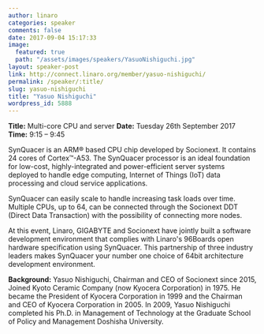```yaml
---
author: linaro
categories: speaker
comments: false
date: 2017-09-04 15:17:33
image:
  featured: true
  path: "/assets/images/speakers/YasuoNishiguchi.jpg"
layout: speaker-post
link: http://connect.linaro.org/member/yasuo-nishiguchi/
permalink: /speaker/:title/
slug: yasuo-nishiguchi
title: "Yasuo Nishiguchi"
wordpress_id: 5888
---
```


**Title:** Multi-core CPU and server
**Date:** Tuesday 26th September 2017
**Time:** 9:15 – 9:45

SynQuacer is an ARM® based CPU chip developed by Socionext. It contains 24 cores of
Cortex™-A53. The SynQuacer processor is an ideal foundation for low-cost, highly-integrated
and power-efficient server systems deployed to handle edge computing, Internet of Things (IoT)
data processing and cloud service applications.

SynQuacer can easily scale to handle increasing task loads over time. Multiple CPUs, up to 64,
can be connected through the Socionext DDT (Direct Data Transaction) with the possibility of
connecting more nodes.

At this event, Linaro, GIGABYTE and Socionext have jointly built a software development
environment that complies with Linaro's 96Boards open hardware specification using
SynQuacer. This partnership of three industry leaders makes SynQuacer your number one
choice of 64bit architecture development environment.

**Background:**
Yasuo Nishiguchi, Chairman and CEO of Socionext since 2015, Joined Kyoto Ceramic
Company (now Kyocera Corporation) in 1975. He became the President of Kyocera Corporation
in 1999 and the Chairman and CEO of Kyocera Corporation in 2005. In 2009, Yasuo Nishiguchi
completed his Ph.D. in Management of Technology at the Graduate School of Policy and
Management Doshisha University.